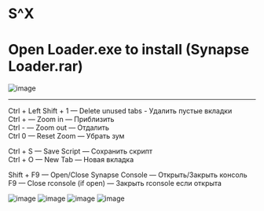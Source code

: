 # S^X
# Open Loader.exe to install (Synapse Loader.rar)
![image](https://github.com/user-attachments/assets/770613d7-f9af-473a-9743-d71d6e30d806)

------------------------------------------------------------------------------------------------------------------------------------------

Ctrl + Left Shift + 1 — Delete unused tabs - Удалить пустые вкладки\
Ctrl + — Zoom in — Приблизить\
Ctrl - — Zoom out — Отдалить\
Ctrl 0 — Reset Zoom — Убрать зум

Ctrl + S — Save Script — Сохранить скрипт\
Ctrl + O — New Tab — Новая вкладка

Shift + F9 — Open/Close Synapse Console — Открыть/Закрыть консоль\
F9 — Close rconsole (if open) — Закрыть rconsole если открыта

![image](https://github.com/user-attachments/assets/5a3c3596-5a68-494b-a3ea-28cc703de5c9)
![image](https://github.com/user-attachments/assets/e3f5ede8-a4c2-40d5-9e9e-e15f63892da8)
![image](https://github.com/user-attachments/assets/5213b401-02f0-4867-9276-6058545db9fc)
![image](https://github.com/user-attachments/assets/4ec30d06-aff1-4056-b2bd-c49725459062)
